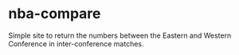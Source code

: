 # nba-compare
Simple site to return the numbers between the Eastern and Western Conference in inter-conference matches.
